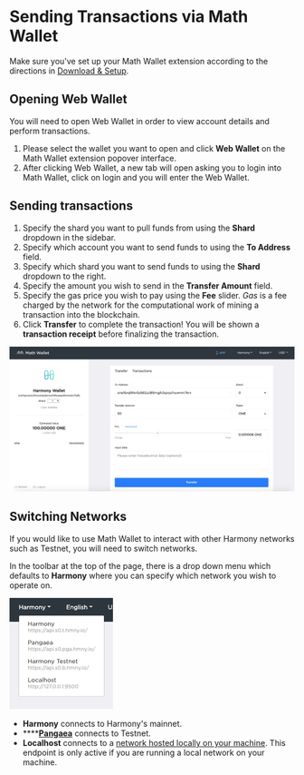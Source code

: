 # Sending Transactions via Math Wallet

Make sure you've set up your Math Wallet extension according to the directions in [Download & Setup](https://docs.harmony.one/home/wallet-guides/mathwallet/download-and-setup).

## Opening Web Wallet

You will need to open Web Wallet in order to view account details and perform transactions.

1. Please select the wallet you want to open and click **Web Wallet** on the Math Wallet extension popover interface.
2. After clicking Web Wallet, a new tab will open asking you to login into Math Wallet, click on login and you will enter the Web Wallet.

## Sending transactions

1. Specify the shard you want to pull funds from using the **Shard** dropdown in the sidebar.
2. Specify which account you want to send funds to using the **To Address** field.
3. Specify which shard you want to send funds to using the **Shard** dropdown to the right.
4. Specify the amount you wish to send in the **Transfer Amount** field.
5. Specify the gas price you wish to pay using the **Fee** slider. _Gas_ is a fee charged by the network for the computational work of mining a transaction into the blockchain.
6. Click **Transfer** to complete the transaction! You will be shown a **transaction receipt** before finalizing the transaction.

![](../../.gitbook/assets/assets-lleolyqeg_gkuo5rehq-lybzqswxmaxzckbefto-lyc0-a584r4odsvs_9b-image.png)

## Switching Networks

If you would like to use Math Wallet to interact with other Harmony networks such as Testnet, you will need to switch networks.

In the toolbar at the top of the page, there is a drop down menu which defaults to **Harmony** where you can specify which network you wish to operate on.

![](../../.gitbook/assets/image-20.png)

* **Harmony** connects to Harmony's mainnet.
* \*\*\*\*[**Pangaea**](https://docs.harmony.one/pangaea/) connects to Testnet.
* **Localhost** connects to a [network hosted locally on your machine](https://github.com/harmony-one/harmony/). This endpoint is only active if you are running a local network on your machine.

